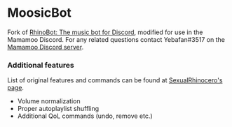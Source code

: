 # MoosicBot

Fork of [RhinoBot: The music bot for Discord](https://github.com/Just-Some-Bots/MusicBot), modified for use in the Mamamoo Discord. 
For any related questions contact Yebafan#3517 on the [Mamamoo Discord server](https://discord.gg/Za5Zb79).

### Additional features
List of original features and commands can be found at [SexualRhinocero's page](https://github.com/Just-Some-Bots/MusicBot).
- Volume normalization
- Proper autoplaylist shuffling
- Additional QoL commands (undo, remove etc.)
